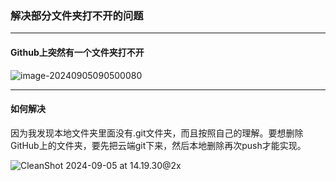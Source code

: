 ### 解决部分文件夹打不开的问题

---

#### Github上突然有一个文件夹打不开

![image-20240905090500080](https://cdn.jsdelivr.net/gh/stoneBuild29/MyPictures@main/upload/image-20240905090500080.png)

---

#### 如何解决

因为我发现本地文件夹里面没有.git文件夹，而且按照自己的理解。要想删除GitHub上的文件夹，要先把云端git下来，然后本地删除再次push才能实现。

![CleanShot 2024-09-05 at 14.19.30@2x](https://cdn.jsdelivr.net/gh/stoneBuild29/MyPictures@main/upload/CleanShot%202024-09-05%20at%2014.19.30%402x.png)

